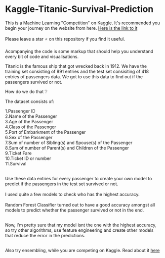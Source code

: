 # Kaggle-Titanic-Survival-Prediction

This is a Machine Learning "Competition" on Kaggle. It's recommended you begin your journey on the website from here. [Here is the link to it](https://www.kaggle.com/c/titanic) <br><br>
Please leave a star :star: on this repository if you find it useful.<br><br>Acompanying the code is some markup that should help you understand every bit of code and visualisations.<br>

Titanic is the famous ship that got wrecked back in 1912. We have the training set consisting of 891 entries and the test set consisiting of 418 entries of passengers data. We got to use this data to find out if the passengers survived or not.<br>

How do we do that :grey_question:

The dataset consists of:

1.Passenger ID<br>2.Name of the Passenger<br>3.Age of the Passenger<br>4.Class of the Passenger<br>5.Port of Embarkment of the Passenger<br>6.Sex of the Passenger<br>7.Sum of number of Sibling(s) and Spouse(s) of the Passenger<br>8.Sum of number of Parent(s) and Children of the Passenger<br>9.Ticket Fare<br>10.Ticket ID or number<br>11.Survival<br><br>

Use these data entries for every passenger to create your own model to predict if the passengers in the test set survived or not.<br><br>I used quite a few models to check who has the highest accuracy.<br><br>Random Forest Classifier turned out to have a good accuracy amongst all models to predict whether the passenger survived or not in the end.<br><br>

Now, I'm pretty sure that my model isnt the one with the highest accuracy, so try other algorithms, use feature engineering and create other models that reduce the error in the predictions.<br><br>

Also try ensembling, while you are competing on Kaggle. Read about it [here](https://mlwave.com/kaggle-ensembling-guide/)
